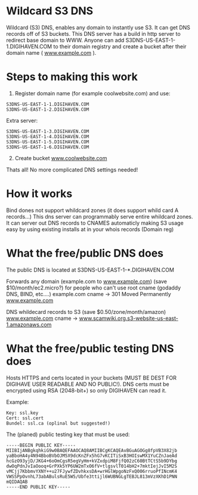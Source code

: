 Wildcard S3 DNS
=============

Wildcard (S3) DNS, enables any domain to instantly use S3. It can get DNS records off of S3 buckets. This DNS server has a build in http server to redirect base domain to WWW. Anyone can add S3DNS-US-EAST-1-1.DIGIHAVEN.COM to their domain registry and create a bucket after their domain name ( www.example.com ).

Steps to making this work
=============

1) Register domain name (for example coolwebsite.com) and use:
```````
S3DNS-US-EAST-1-1.DIGIHAVEN.COM 
S3DNS-US-EAST-1-2.DIGIHAVEN.COM
````````

Extra server:
````````
S3DNS-US-EAST-1-3.DIGIHAVEN.COM
S3DNS-US-EAST-1-4.DIGIHAVEN.COM
S3DNS-US-EAST-1-5.DIGIHAVEN.COM
S3DNS-US-EAST-1-6.DIGIHAVEN.COM
````````

2) Create bucket www.coolwebsite.com

Thats all! No more complicated DNS settings needed!

How it works
=============

Bind dones not support whildcard zones (it does support whild card A records...)
This dns server can programmably serve entire whildcard zones.
It can server out DNS records to CNAMES automaticly making S3 usage easy by using existing installs at in your whois records (Domain reg)

What the free/public DNS does
=============

The public DNS is located at S3DNS-US-EAST-1-*.DIGIHAVEN.COM
 
Forwards any domain (example.com to www.example.com) (save $10/month/ec2.micro?) for people who can't use root cname (godaddy DNS, BIND, etc....)
	example.com cname -> 301 Moved Permanently www.example.com

DNS whildecard records to S3 (save $0.50/zone/month/amazon)
	www.example.com cname -> www.scamwiki.org.s3-website-us-east-1.amazonaws.com


What the free/public testing DNS does
=============

Hosts HTTPS and certs located in your buckets (MUST BE DEST FOR DIGIHAVE USER READABLE AND NO PUBLIC!). DNS certs must be encrypted using RSA (2048-bit+) so only DIGIHAVEN can read it.

Example:
```````
Key: ssl.key
Cert: ssl.cert
Bundel: ssl.ca (oplinal but suggested!)
```````

The (planed) public testing key that must be used:
```````
-----BEGIN PUBLIC KEY-----
MIIBIjANBgkqhkiG9w0BAQEFAAOCAQ8AMIIBCgKCAQEAvBGuAGOGg8fpVB3X82jb
yaBboHA4y4N94BboBVbOJM5X9dcKnZFx5hG7vKCITiSxB3HOIswMX1YuCZnJaeAd
hcGzO93yjD/JKG4+6oOmCgsR5egVyHm+kVZxdpiM8FjfQ02zC60BtTCtS5b9DYbg
dwOqPdnJvIaOooq+GrPXk5YP6UW2mTxO6fV+tlgsvlT014bH2+7mktIejJvI5M2S
vMCjj7KbbmvYXNY++u27FJywfZDvhkxsDA+wrHGlWpgoNzFxQ006rruoPfINcmK4
VWSSPpOvnhL73abABulsRuE5W5/Ubfe3ttijl6WUBNGLgTEBJL813mVzXKhD1PNN
mQIDAQAB
-----END PUBLIC KEY-----
```````
